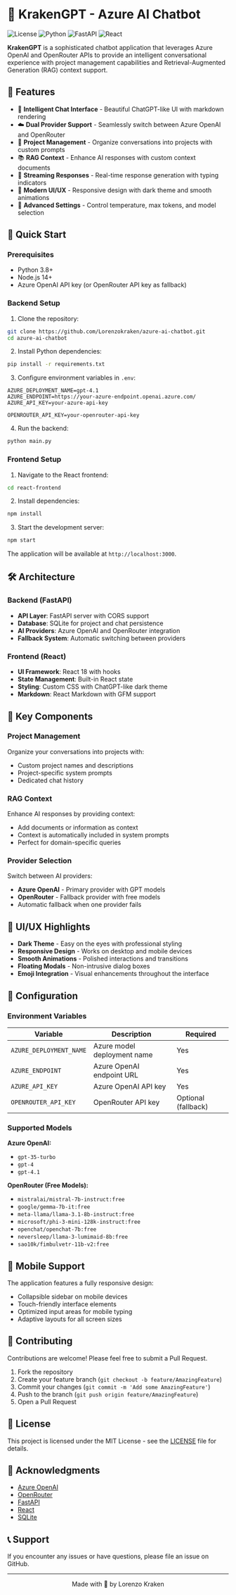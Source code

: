 # 🐙 KrakenGPT - Azure AI Chatbot

![License](https://img.shields.io/badge/license-MIT-blue.svg)
![Python](https://img.shields.io/badge/python-3.8%2B-blue)
![FastAPI](https://img.shields.io/badge/FastAPI-0.68.0%2B-green)
![React](https://img.shields.io/badge/React-18.2.0-blue)

**KrakenGPT** is a sophisticated chatbot application that leverages Azure OpenAI and OpenRouter APIs to provide an intelligent conversational experience with project management capabilities and Retrieval-Augmented Generation (RAG) context support.

## 🌟 Features

- 💬 **Intelligent Chat Interface** - Beautiful ChatGPT-like UI with markdown rendering
- ☁️ **Dual Provider Support** - Seamlessly switch between Azure OpenAI and OpenRouter
- 📁 **Project Management** - Organize conversations into projects with custom prompts
- 📚 **RAG Context** - Enhance AI responses with custom context documents
- 🔄 **Streaming Responses** - Real-time response generation with typing indicators
- 🎨 **Modern UI/UX** - Responsive design with dark theme and smooth animations
- 🔧 **Advanced Settings** - Control temperature, max tokens, and model selection

## 🚀 Quick Start

### Prerequisites

- Python 3.8+
- Node.js 14+
- Azure OpenAI API key (or OpenRouter API key as fallback)

### Backend Setup

1. Clone the repository:
```bash
git clone https://github.com/Lorenzokraken/azure-ai-chatbot.git
cd azure-ai-chatbot
```

2. Install Python dependencies:
```bash
pip install -r requirements.txt
```

3. Configure environment variables in `.env`:
```env
AZURE_DEPLOYMENT_NAME=gpt-4.1
AZURE_ENDPOINT=https://your-azure-endpoint.openai.azure.com/
AZURE_API_KEY=your-azure-api-key

OPENROUTER_API_KEY=your-openrouter-api-key
```

4. Run the backend:
```bash
python main.py
```

### Frontend Setup

1. Navigate to the React frontend:
```bash
cd react-frontend
```

2. Install dependencies:
```bash
npm install
```

3. Start the development server:
```bash
npm start
```

The application will be available at `http://localhost:3000`.

## 🛠️ Architecture

### Backend (FastAPI)
- **API Layer**: FastAPI server with CORS support
- **Database**: SQLite for project and chat persistence
- **AI Providers**: Azure OpenAI and OpenRouter integration
- **Fallback System**: Automatic switching between providers

### Frontend (React)
- **UI Framework**: React 18 with hooks
- **State Management**: Built-in React state
- **Styling**: Custom CSS with ChatGPT-like dark theme
- **Markdown**: React Markdown with GFM support

## 🎯 Key Components

### Project Management
Organize your conversations into projects with:
- Custom project names and descriptions
- Project-specific system prompts
- Dedicated chat history

### RAG Context
Enhance AI responses by providing context:
- Add documents or information as context
- Context is automatically included in system prompts
- Perfect for domain-specific queries

### Provider Selection
Switch between AI providers:
- **Azure OpenAI** - Primary provider with GPT models
- **OpenRouter** - Fallback provider with free models
- Automatic fallback when one provider fails

## 🎨 UI/UX Highlights

- **Dark Theme** - Easy on the eyes with professional styling
- **Responsive Design** - Works on desktop and mobile devices
- **Smooth Animations** - Polished interactions and transitions
- **Floating Modals** - Non-intrusive dialog boxes
- **Emoji Integration** - Visual enhancements throughout the interface

## 🔧 Configuration

### Environment Variables

| Variable | Description | Required |
|----------|-------------|----------|
| `AZURE_DEPLOYMENT_NAME` | Azure model deployment name | Yes |
| `AZURE_ENDPOINT` | Azure OpenAI endpoint URL | Yes |
| `AZURE_API_KEY` | Azure OpenAI API key | Yes |
| `OPENROUTER_API_KEY` | OpenRouter API key | Optional (fallback) |

### Supported Models

**Azure OpenAI:**
- `gpt-35-turbo`
- `gpt-4`
- `gpt-4.1`

**OpenRouter (Free Models):**
- `mistralai/mistral-7b-instruct:free`
- `google/gemma-7b-it:free`
- `meta-llama/llama-3.1-8b-instruct:free`
- `microsoft/phi-3-mini-128k-instruct:free`
- `openchat/openchat-7b:free`
- `neversleep/llama-3-lumimaid-8b:free`
- `sao10k/fimbulvetr-11b-v2:free`

## 📱 Mobile Support

The application features a fully responsive design:
- Collapsible sidebar on mobile devices
- Touch-friendly interface elements
- Optimized input areas for mobile typing
- Adaptive layouts for all screen sizes

## 🤝 Contributing

Contributions are welcome! Please feel free to submit a Pull Request.

1. Fork the repository
2. Create your feature branch (`git checkout -b feature/AmazingFeature`)
3. Commit your changes (`git commit -m 'Add some AmazingFeature'`)
4. Push to the branch (`git push origin feature/AmazingFeature`)
5. Open a Pull Request

## 📄 License

This project is licensed under the MIT License - see the [LICENSE](LICENSE) file for details.

## 🙏 Acknowledgments

- [Azure OpenAI](https://azure.microsoft.com/en-us/services/cognitive-services/openai-service/)
- [OpenRouter](https://openrouter.ai/)
- [FastAPI](https://fastapi.tiangolo.com/)
- [React](https://reactjs.org/)
- [SQLite](https://www.sqlite.org/)

## 📞 Support

If you encounter any issues or have questions, please file an issue on GitHub.

---

<p align="center">
  Made with 🐙 by Lorenzo Kraken
</p>